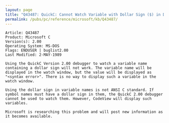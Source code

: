 ```yaml
---
layout: page
title: "Q43487: QuickC: Cannot Watch Variable with Dollar Sign ($) in Debugger"
permalink: /pubs/pc/reference/microsoft/kb/Q43487/
---
```


	Article: Q43487
	Product: Microsoft C
	Version(s): 2.00
	Operating System: MS-DOS
	Flags: ENDUSER | buglist2.00
	Last Modified: 2-MAY-1989
	
	Using the QuickC Version 2.00 debugger to watch a variable name
	containing a dollar sign will not work. The variable name will be
	displayed in the watch window, but the value will be displayed as
	"<syntax error>". There is no way to display such a variable in the
	watch window.
	
	Using the dollar sign in variable names is not ANSI C standard. If
	symbol names must have a dollar sign in them, the QuickC 2.00 debugger
	cannot be used to watch them. However, CodeView will display such
	variables.
	
	Microsoft is researching this problem and will post new information as
	it becomes available.
